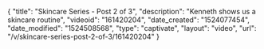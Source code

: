 {
    "title": "Skincare Series - Post 2 of 3",
    "description": "Kenneth shows us a skincare routine",
    "videoid": "161420204",
    "date_created": "1524077454",
    "date_modified": "1524508568",
    "type": "captivate",
    "layout": "video",
    "url": "\/v\/skincare-series-post-2-of-3\/161420204"
}